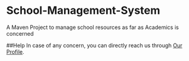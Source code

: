 # School-Management-System

A Maven Project to manage school resources as far as Academics is concerned

##Help
In case of any concern, you can directly reach us through [Our Profile](https://mrblack360@github.com).
